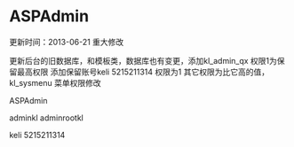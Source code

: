 ASPAdmin
========
更新时间：2013-06-21   重大修改

更新后台的旧数据库，和模板类，数据库也有变更，添加kl_admin_qx 权限1为保留最高权限
添加保留账号keli  5215211314  权限为1  其它权限为比它高的值，kl_sysmenu 菜单权限修改



ASPAdmin

adminkl adminrootkl

keli 5215211314